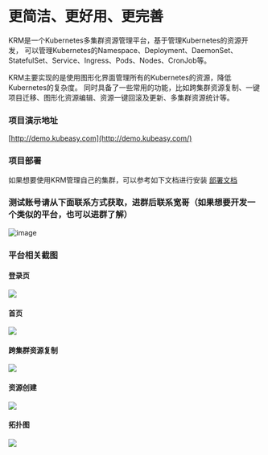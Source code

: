 # 更简洁、更好用、更完善
KRM是一个Kubernetes多集群资源管理平台，基于管理Kubernetes的资源开发，
可以管理Kubernetes的Namespace、Deployment、DaemonSet、StatefulSet、Service、Ingress、Pods、Nodes、CronJob等。

KRM主要实现的是使用图形化界面管理所有的Kubernetes的资源，降低Kubernetes的复杂度。
同时具备了一些常用的功能，比如跨集群资源复制、一键项目迁移、图形化资源编辑、资源一键回滚及更新、多集群资源统计等。
### 项目演示地址
[http://demo.kubeasy.com](http://demo.kubeasy.com/)

### 项目部署
如果想要使用KRM管理自己的集群，可以参考如下文档进行安装
[部署文档](https://github.com/dotbalo/krm/blob/main/deploy.md)

### 测试账号请从下面联系方式获取，进群后联系宽哥（如果想要开发一个类似的平台，也可以进群了解）
![image](https://github.com/dotbalo/krm/assets/25141522/d92d9eda-478b-49b6-9e5b-c4a5ef7d7f7a)

### 平台相关截图
#### 登录页
![](https://img2023.cnblogs.com/blog/1095387/202305/1095387-20230528114113524-1891694505.png)

#### 首页
![](https://img2023.cnblogs.com/blog/1095387/202305/1095387-20230528114123121-649789755.png)

#### 跨集群资源复制
![](https://img2023.cnblogs.com/blog/1095387/202305/1095387-20230528114132874-1479426454.png)

#### 资源创建
![](https://img2023.cnblogs.com/blog/1095387/202305/1095387-20230528114142132-1837575048.png)

#### 拓扑图
![](https://img2023.cnblogs.com/blog/1095387/202305/1095387-20230528114149836-1765940398.png)
